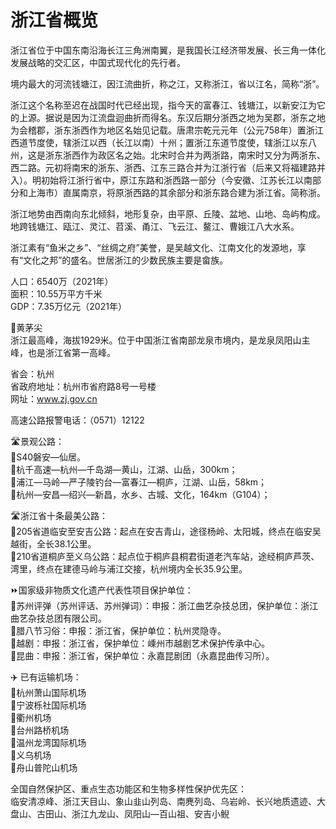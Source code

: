 # 浙江省概览  

浙江省位于中国东南沿海长江三角洲南翼，是我国长江经济带发展、长三角一体化发展战略的交汇区，中国式现代化的先行者。  

境内最大的河流钱塘江，因江流曲折，称之江，又称浙江，省以江名，简称“浙”。  

浙江这个名称至迟在战国时代已经出现，指今天的富春江、钱塘江，以新安江为它的上源。据说是因为江流盘迴曲折而得名。东汉后期分浙西之地为吴郡，浙东之地为会稽郡，浙东浙西作为地区名始见记载。唐肃宗乾元元年（公元758年）置浙江西道节度使，辖浙江以西（长江以南）十州；置浙江东道节度使，辖浙江以东八州，这是浙东浙西作为政区名之始。北宋时合并为两浙路，南宋时又分为两浙东、西二路。元初将南宋的浙东、浙西、江东三路合并为江浙行省（后来又将福建路并入）。明初始将江浙行省中，原江东路和浙西路一部分（今安徽、江苏长江以南部分和上海市）直属南京，将原浙西路的其余部分和浙东路合建为浙江省。简称浙。  

浙江地势由西南向东北倾斜，地形复杂，由平原、丘陵、盆地、山地、岛屿构成。地跨钱塘江、瓯江、灵江、苕溪、甬江、飞云江、鳌江、曹娥江八大水系。  

浙江素有“鱼米之乡”、“丝绸之府”美誉，是吴越文化、江南文化的发源地，享有“文化之邦”的盛名。世居浙江的少数民族主要是畲族。  

人口：6540万（2021年）  
面积：10.55万平方千米  
GDP：7.35万亿元（2021年）  

🌋黄茅尖  
浙江最高峰，海拔1929米。位于中国浙江省南部龙泉市境内，是龙泉凤阳山主峰，也是浙江省第一高峰。  

省会：杭州  
省政府地址：杭州市省府路8号一号楼  
网址：<a href="http://www.zj.gov.cn" target="_blank">www.zj.gov.cn</a>  

高速公路报警电话：（0571）12122  

🛣️景观公路：  
🔸S40磐安—仙居。  
🔸杭千高速—杭州—千岛湖—黄山，江湖、山岳，300km；  
🔸浦江—马岭—严子陵钓台—富春江—桐庐，江湖、山岳，58km；  
🔸杭州—安昌—绍兴—新昌，水乡、古城、文化，164km（G104）；  

🛣️浙江省十条最美公路：  
🔸205省道临安至安吉公路：起点在安吉青山，途径杨岭、太阳城，终点在临安吴越街，全长38.1公里。  
🔸210省道桐庐至义乌公路：起点位于桐庐县桐君街道老汽车站，途经桐庐芦茨、湾里，终点在建德马岭与浦江交接，杭州境内全长35.9公里。  

⏩国家级非物质文化遗产代表性项目保护单位：  
🔸苏州评弹（苏州评话、苏州弹词）：申报：浙江曲艺杂技总团，保护单位：浙江曲艺杂技总团有限公司。  
🔸腊八节习俗：申报：浙江省，保护单位：杭州灵隐寺。  
🔸越剧：申报：浙江省，保护单位：嵊州市越剧艺术保护传承中心。  
🔸昆曲：申报：浙江省，保护单位：永嘉昆剧团（永嘉昆曲传习所）。  

✈️ 已有运输机场：  
🔸杭州萧山国际机场  
🔸宁波栎社国际机场  
🔸衢州机场  
🔸台州路桥机场  
🔸温州龙湾国际机场  
🔸义乌机场  
🔸舟山普陀山机场  

全国自然保护区、重点生态功能区和生物多样性保护优先区：  
临安清凉峰、浙江天目山、象山韭山列岛、南麂列岛、乌岩岭、长兴地质遗迹、大盘山、古田山、浙江九龙山、凤阳山—百山祖、安吉小鲵  
<!-- Last processed: 2025-07-22 03:44:25 -->
